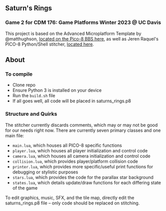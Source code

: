 ## Saturn's Rings
### Game 2 for CDM 176: Game Platforms Winter 2023 @ UC Davis

This project is based on the Advanced Microplatform Template by @matthughson, [located on the Pico-8 BBS here](https://www.lexaloffle.com/bbs/?tid=28793), as well as Jeren Raquel's PICO-8 Python/Shell stitcher, [located here](https://github.com/JerenRaquel/pico8-stitcher).

## About

### To compile
- Clone repo
- Ensure Python 3 is installed on your device
- Run the `build.sh` file
- If all goes well, all code will be placed in saturns_rings.p8

### Structure and Quirks
The stitcher currently discards comments, which may or may not be good for our needs right now. There are currently seven primary classes and one main file:
- `main.lua`, which houses all PICO-8 specific functions
- `player.lua`, which houses all player initialization and control code
- `camera.lua`, which houses all camera initialization and control code
- `collision.lua`, which provides player/platform collision code
- `printer.lua`, which provides more specific/useful print functions for debugging or stylistic purposes
- `stars.lua`, which provides the code for the parallax star background
- `states.lua`, which details update/draw functions for each differing state of the game

To edit graphics, music, SFX, and the tile map, directly edit the saturns_rings.p8 file – only code should be replaced on stitching.
